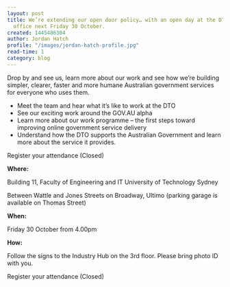 ```yaml
---
layout: post
title: We’re extending our open door policy… with an open day at the DTO’s Sydney
  office next Friday 30 October.
created: 1445486304
author: Jordan Hatch
profile: "/images/jordan-hatch-profile.jpg"
read-time: 1
category: blog
---
```

Drop by and see us, learn more about our work and see how we’re building simpler, clearer, faster and more humane Australian government services for everyone who uses them.

- Meet the team and hear what it’s like to work at the DTO
- See our exciting work around the GOV.AU alpha
- Learn more about our work programme – the first steps toward improving online government service delivery
- Understand how the DTO supports the Australian Government and learn more about the service it provides.

Register your attendance (Closed)

**Where:**

Building 11,
Faculty of Engineering and IT
University of Technology Sydney

Between Wattle and Jones Streets on Broadway, Ultimo 
(parking garage is available on Thomas Street)

**When:**

Friday 30 October from 4.00pm

**How:**

Follow the signs to the Industry Hub on the 3rd floor. Please bring photo ID with you.

Register your attendance (Closed)
